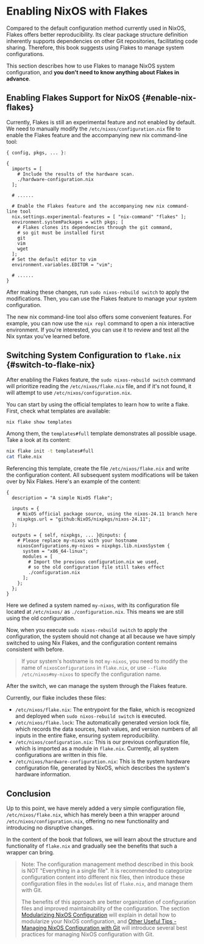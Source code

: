 # Enabling NixOS with Flakes

Compared to the default configuration method currently used in NixOS, Flakes offers better
reproducibility. Its clear package structure definition inherently supports dependencies
on other Git repositories, facilitating code sharing. Therefore, this book suggests using
Flakes to manage system configurations.

This section describes how to use Flakes to manage NixOS system configuration, and **you
don't need to know anything about Flakes in advance**.

## Enabling Flakes Support for NixOS {#enable-nix-flakes}

Currently, Flakes is still an experimental feature and not enabled by default. We need to
manually modify the `/etc/nixos/configuration.nix` file to enable the Flakes feature and
the accompanying new nix command-line tool:

```nix{12,16}
{ config, pkgs, ... }:

{
  imports = [
    # Include the results of the hardware scan.
    ./hardware-configuration.nix
  ];

  # ......

  # Enable the Flakes feature and the accompanying new nix command-line tool
  nix.settings.experimental-features = [ "nix-command" "flakes" ];
  environment.systemPackages = with pkgs; [
    # Flakes clones its dependencies through the git command,
    # so git must be installed first
    git
    vim
    wget
  ];
  # Set the default editor to vim
  environment.variables.EDITOR = "vim";

  # ......
}
```

After making these changes, run `sudo nixos-rebuild switch` to apply the modifications.
Then, you can use the Flakes feature to manage your system configuration.

The new nix command-line tool also offers some convenient features. For example, you can
now use the `nix repl` command to open a nix interactive environment. If you're
interested, you can use it to review and test all the Nix syntax you've learned before.

## Switching System Configuration to `flake.nix` {#switch-to-flake-nix}

After enabling the Flakes feature, the `sudo nixos-rebuild switch` command will prioritize
reading the `/etc/nixos/flake.nix` file, and if it's not found, it will attempt to use
`/etc/nixos/configuration.nix`.

You can start by using the official templates to learn how to write a flake. First, check
what templates are available:

```bash
nix flake show templates
```

Among them, the `templates#full` template demonstrates all possible usage. Take a look at
its content:

```bash
nix flake init -t templates#full
cat flake.nix
```

Referencing this template, create the file `/etc/nixos/flake.nix` and write the
configuration content. All subsequent system modifications will be taken over by Nix
Flakes. Here's an example of the content:

```nix{16}
{
  description = "A simple NixOS flake";

  inputs = {
    # NixOS official package source, using the nixos-24.11 branch here
    nixpkgs.url = "github:NixOS/nixpkgs/nixos-24.11";
  };

  outputs = { self, nixpkgs, ... }@inputs: {
    # Please replace my-nixos with your hostname
    nixosConfigurations.my-nixos = nixpkgs.lib.nixosSystem {
      system = "x86_64-linux";
      modules = [
        # Import the previous configuration.nix we used,
        # so the old configuration file still takes effect
        ./configuration.nix
      ];
    };
  };
}
```

Here we defined a system named `my-nixos`, with its configuration file located at
`/etc/nixos/` as `./configuration.nix`. This means we are still using the old
configuration.

Now, when you execute `sudo nixos-rebuild switch` to apply the configuration, the system
should not change at all because we have simply switched to using Nix Flakes, and the
configuration content remains consistent with before.

> If your system's hostname is not `my-nixos`, you need to modify the name of
> `nixosConfigurations` in `flake.nix`, or use `--flake /etc/nixos#my-nixos` to specify
> the configuration name.

After the switch, we can manage the system through the Flakes feature.

Currently, our flake includes these files:

- `/etc/nixos/flake.nix`: The entrypoint for the flake, which is recognized and deployed
  when `sudo nixos-rebuild switch` is executed.
- `/etc/nixos/flake.lock`: The automatically generated version lock file, which records
  the data sources, hash values, and version numbers of all inputs in the entire flake,
  ensuring system reproducibility.
- `/etc/nixos/configuration.nix`: This is our previous configuration file, which is
  imported as a module in `flake.nix`. Currently, all system configurations are written in
  this file.
- `/etc/nixos/hardware-configuration.nix`: This is the system hardware configuration file,
  generated by NixOS, which describes the system's hardware information.

## Conclusion

Up to this point, we have merely added a very simple configuration file,
`/etc/nixos/flake.nix`, which has merely been a thin wrapper around
`/etc/nixos/configuration.nix`, offering no new functionality and introducing no
disruptive changes. 

In the content of the book that follows, we will learn about the structure and
functionality of `flake.nix` and gradually see the benefits that such a wrapper can
bring.


> Note: The configuration management method described in this book is NOT "Everything in a
> single file". It is recommended to categorize configuration content into different nix
> files, then introduce these configuration files in the `modules` list of `flake.nix`,
> and manage them with Git.
>
> The benefits of this approach are better organization of configuration files and
> improved maintainability of the configuration. The section
> [Modularizing NixOS Configuration](./modularize-the-configuration.md) will explain in
> detail how to modularize your NixOS configuration, and
> [Other Useful Tips - Managing NixOS Configuration with Git](./other-useful-tips.md) will
> introduce several best practices for managing NixOS configuration with Git.

[nix flake - Nix Manual]:
  https://nixos.org/manual/nix/stable/command-ref/new-cli/nix3-flake#flake-inputs
[nixpkgs/flake.nix]: https://github.com/NixOS/nixpkgs/tree/nixos-24.11/flake.nix
[nixpkgs/nixos/lib/eval-config.nix]:
  https://github.com/NixOS/nixpkgs/tree/nixos-24.11/nixos/lib/eval-config.nix
[Module System - Nixpkgs]:
  https://github.com/NixOS/nixpkgs/blob/nixos-24.11/doc/module-system/module-system.chapter.md
[nixpkgs/nixos-24.11/lib/modules.nix - _module.args]:
  https://github.com/NixOS/nixpkgs/blob/nixos-24.11/lib/modules.nix#L122-L184
[nixpkgs/nixos-24.11/nixos/doc/manual/development/option-types.section.md#L237-L244]:
  https://github.com/NixOS/nixpkgs/blob/nixos-24.11/nixos/doc/manual/development/option-types.section.md?plain=1#L237-L244
